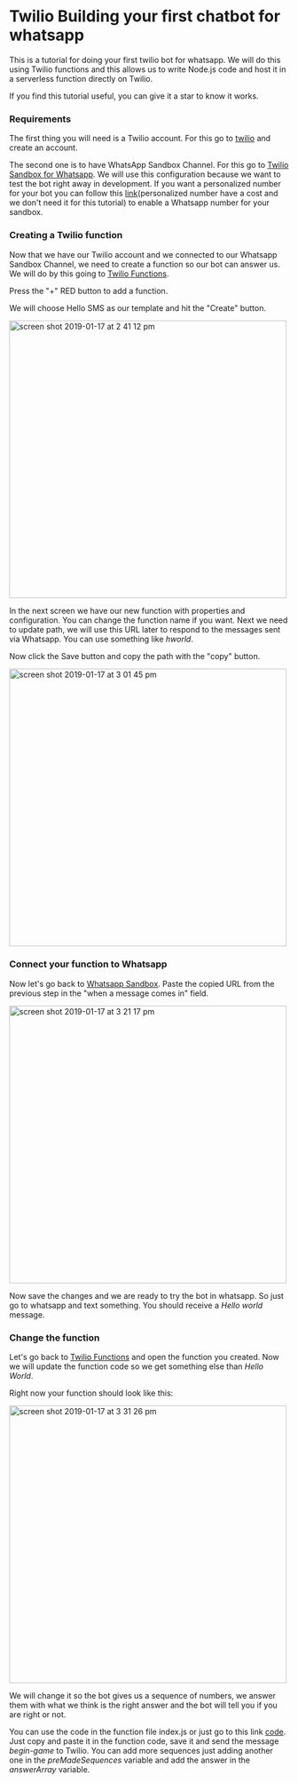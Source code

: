 <h1>Twilio Building your first chatbot for whatsapp</h1>

This is a tutorial for doing your first twilio bot for whatsapp. We will do this using Twilio functions and 
this allows us to write Node.js code and host it in a serverless function directly on Twilio.

If you find this tutorial useful, you can give it a star to know it works.

<h3> Requirements </h3>

The first thing you will need is a Twilio account. For this go to <a href="https://www.twilio.com/" target="_blank">twilio</a> and create an account.

The second one is to have WhatsApp Sandbox Channel. For this go to 
<a href="https://www.twilio.com/console/sms/whatsapp/learn" target="_blank">Twilio Sandbox for Whatsapp</a>.
We will use this configuration because we want to test the bot right away in development. If you want a personalized 
number for your bot you can follow this <a href="https://www.twilio.com/docs/sms/whatsapp/api#twilio-sandbox-for-whatsapp" target="_blank">link</a>(personalized number have a cost and we don't need it for this tutorial)
to enable a Whatsapp number for your sandbox.


<h3> Creating a Twilio function </h3>

Now that we have our Twilio account and we connected to our Whatsapp Sandbox Channel, we need to create a function so our bot can answer us. We will do by this going to <a href="https://www.twilio.com/console/runtime/functions/manage" target="_blank">Twilio Functions</a>.

Press the "+" RED button to add a function.

We will choose Hello SMS as our template and hit the "Create" button.

<img width="500" alt="screen shot 2019-01-17 at 2 41 12 pm" src="https://user-images.githubusercontent.com/33744836/51344912-ac871b80-1a67-11e9-9d77-3c210a3cf14b.png">

In the next screen we have our new function with properties and configuration. You can change the function name if you want. Next we need to update path, we will use this URL later to respond to the messages sent via Whatsapp. You can use something
like *hworld*.

Now click the Save button and copy the path with the "copy" button.

<img width="500" alt="screen shot 2019-01-17 at 3 01 45 pm" src="https://user-images.githubusercontent.com/33744836/51345644-8a8e9880-1a69-11e9-8794-62831c18a51a.png">


<h3> Connect your function to Whatsapp </h3>

Now let's go back to <a href="https://www.twilio.com/console/sms/whatsapp/sandbox" target="_blank">Whatsapp Sandbox</a>. Paste the copied URL from the previous step in the "when a message comes in" field. 

<img width="500" alt="screen shot 2019-01-17 at 3 21 17 pm" src="https://user-images.githubusercontent.com/33744836/51346464-bad73680-1a6b-11e9-9087-82deafcafa07.png">

Now save the changes and we are ready to try the bot in whatsapp. So just go to whatsapp and text something. You should receive a *Hello world* message.



<h3> Change the function </h3>

Let's go back to <a href="https://www.twilio.com/console/runtime/functions/manage" target="_blank">Twilio Functions</a> and open the function you created. Now we will update the function code so we get something else than *Hello World*.

Right now your function should look like this: 

<img width="500" alt="screen shot 2019-01-17 at 3 31 26 pm" src="https://user-images.githubusercontent.com/33744836/51347012-0a6a3200-1a6d-11e9-8f9f-f2bd960a6437.png">

We will change it so the bot gives us a sequence of numbers, we answer them with what we think is the right answer and the bot will tell you if you are right or not.

You can use the code in the function file index.js or just go to this link <a href="https://github.com/bhalgalix/twilio-sequence-bot/blob/master/function.js" target="_blank">code</a>. Just copy and paste it in the function code, save it and send the message *begin-game* to Twilio. You can add more sequences just adding another one in the *preMadeSequences* variable and add the answer in the *answerArray* variable.
